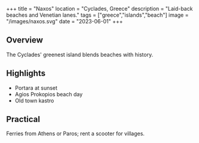 +++
title = "Naxos"
location = "Cyclades, Greece"
description = "Laid-back beaches and Venetian lanes."
tags = ["greece","islands","beach"]
image = "/images/naxos.svg"
date = "2023-06-01"
+++

## Overview
The Cyclades' greenest island blends beaches with history.

## Highlights
- Portara at sunset
- Agios Prokopios beach day
- Old town kastro

## Practical
Ferries from Athens or Paros; rent a scooter for villages.
